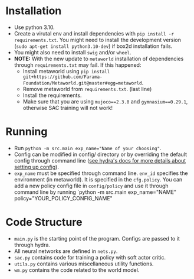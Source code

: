 # Installation
+ Use python 3.10.
+ Create a virutal env and install dependencies with `pip install -r requirements.txt`.
You might need to install the development version (`sudo apt-get install python3.10-dev`) if box2d installation fails.
+ You might also need to install `swig` and/or `wheel`.
+ **NOTE:** With the new update to `metaworld` installation of dependencies through `requirements.txt` may fail. If this happened:
    + Install metaworld using `pip install git+https://github.com/Farama-Foundation/Metaworld.git@master#egg=metaworld`.
    + Remove metaworld from `requirements.txt`. (last line)
    + Install the requirements.
    + Make sure that you are using `mujoco==2.3.0` and `gymnasium==0.29.1`, otherwise SAC training will not work!
# Running
+ Run `python -m src.main exp_name="Name of your choosing"`.
+ Config can be modified in config/ directory or by overriding the default config through command line ([see hydra's docs for more details about setting up config](https://hydra.cc/docs/intro/)).
+ `exp_name` must be specified through command line. `env_id` specifies the environment (in metaworld). It is specified in the `cfg.policy`. You can add a new policy config file in `config/policy` and use it through command line by running `python -m src.main exp_name="NAME" policy="YOUR_POLICY_CONFIG_NAME"

# Code Structure
+ `main.py` is the starting point of the program. Configs are passed to it through hydra.
+ All neural networks are defined in `nets.py`.
+ `sac.py` contains code for training a policy with soft actor critic.
+ `utils.py` contains various miscellaneous utility functions.
+ `wm.py` contains the code related to the world model.